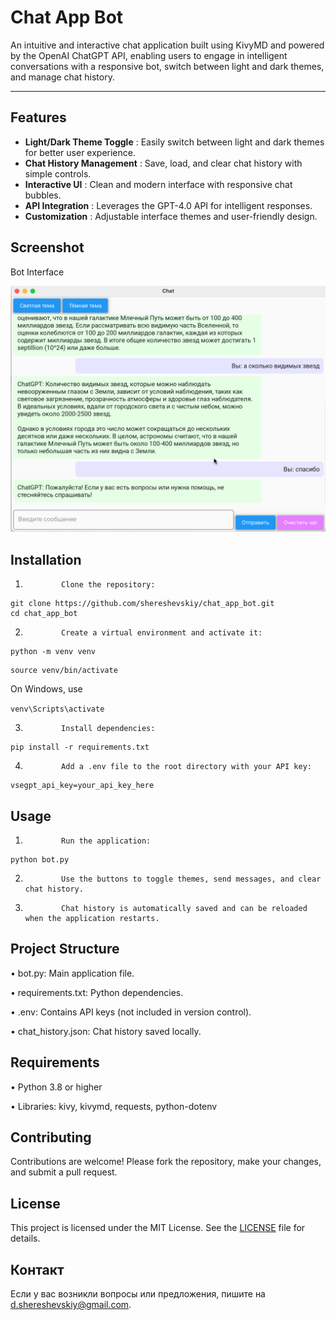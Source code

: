 # **Chat App Bot**

An intuitive and interactive chat application built using KivyMD and powered by the OpenAI ChatGPT API, enabling users to engage in intelligent conversations with a responsive bot, switch between light and dark themes, and manage chat history.

---

## **Features**

* **Light/Dark Theme Toggle** : Easily switch between light and dark themes for better user experience.
* **Chat History Management** : Save, load, and clear chat history with simple controls.
* **Interactive UI** : Clean and modern interface with responsive chat bubbles.
* **API Integration** : Leverages the GPT-4.0 API for intelligent responses.
* **Customization** : Adjustable interface themes and user-friendly design.

## **Screenshot**

Bot Interface

![Bot Interface](interface.png "Bot Interface")

## **Installation**

1.             Clone the repository:

```
git clone https://github.com/shereshevskiy/chat_app_bot.git
cd chat_app_bot
```

2.             Create a virtual environment and activate it:

```
python -m venv venv
```

```
source venv/bin/activate  
```

On Windows, use

`venv\Scripts\activate`

3.             Install dependencies:

```
pip install -r requirements.txt
```

4.             Add a .env file to the root directory with your API key:

```
vsegpt_api_key=your_api_key_here
```

## **Usage**

1.             Run the application:

```
python bot.py
```

2.             Use the buttons to toggle themes, send messages, and clear chat history.

3.             Chat history is automatically saved and can be reloaded when the application restarts.

## **Project Structure**

•               bot.py: Main application file.

•               requirements.txt: Python dependencies.

•               .env: Contains API keys (not included in version control).

•               chat_history.json: Chat history saved locally.

## **Requirements**

•               Python 3.8 or higher

•               Libraries: kivy, kivymd, requests, python-dotenv

## **Contributing**

Contributions are welcome! Please fork the repository, make
your changes, and submit a pull request.

## **License**

This project is licensed under the MIT License. See the [LICENSE](LICENSE) file for details.

## **Контакт**

Если у вас возникли вопросы или предложения, пишите на [d.shereshevskiy@gmail.com](mailto:d.shereshevskiy@gmail.com).
